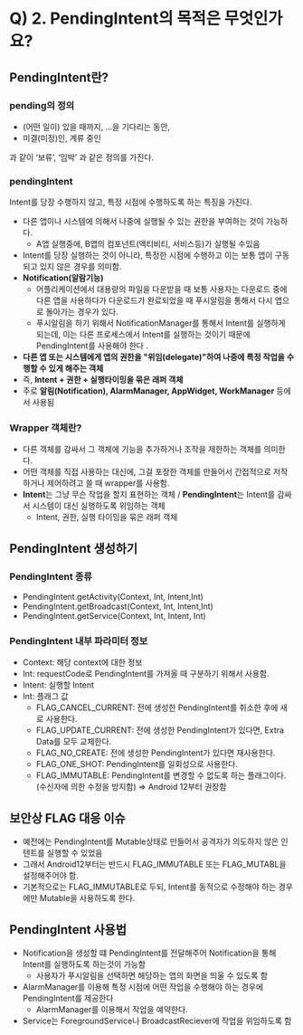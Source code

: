 # Q) 2. PendingIntent의 목적은 무엇인가요?

## PendingIntent란?

### pending의 정의

- (어떤 일이) 있을 때까지, …을 기다리는 동안,
- 미결(미정)인, 계류 중인

과 같이 ‘보류’, ‘임박’ 과 같은 정의를 가진다.

### pendingIntent

<aside>

Intent를 당장 수행하지 않고, 특정 시점에 수행하도록 하는 특징을 가진다.

</aside>

- 다른 앱이나 시스템에 의해서 나중에 실행될 수 있는 권한을 부여하는 것이 가능하다.
    - A앱 실행중에, B앱의 컴포넌트(액티비티, 서비스등)가 실행될 수있음
- Intent를 당장 실행하는 것이 아니라, 특정한 시점에 수행하고 이는 보통 앱이 구동되고 있지 않은 경우를 의미함.
- **Notification(알람기능)**
    - 어플리케이션에서 대용량의 파일을 다운받을 때 보통 사용자는 다운로드 중에 다른 앱을 사용하다가 다운로드가 완료되었을 때 푸시알림을 통해서 다시 앱으로 돌아가는 경우가 있다.
    - 푸시알림을 하기 위해서 NotificationManager를 통해서 Intent를 실행하게 되는데, 이는 다른 프로세스에서 Intent를 실행하는 것이기 때문에 PendingIntent를 사용해야 한다 .
- **다른 앱 또는 시스템에게 앱의 권한을 "위임(delegate)"하여 나중에 특정 작업을 수행할 수 있게 해주는 객체**
- 즉, **Intent + 권한 + 실행타이밍을 묶은 래퍼 객체**
- 주로 **알림(Notification), AlarmManager, AppWidget, WorkManager** 등에서 사용됨

### Wrapper 객체란?

- 다른 객체를 감싸서 그 객체에 기능을 추가하거나 조작을 제한하는 객체를 의미한다.
- 어떤 객체를 직접 사용하는 대신에, 그걸 포장한 객체를 만들어서 간접적으로 저작하거나 제어하려고 쓸 때 wrapper를 사용함.
- **Intent**는 그냥 무슨 작업을 할지 표현하는 객체 / **PendingIntent**는 Intent를 감싸서 시스템이 대신 실행하도록 위임하는 객체
    - Intent, 권한, 실행 타이밍을 묶은 래퍼 객체

## PendingIntent 생성하기

### PendingIntent 종류

- PendingIntent.getActivity(Context, Int, Intent,Int)
- PendingIntent.getBroadcast(Context, Int, Intent,Int)
- PendingIntent.getService(Context, Int, Intent, Int)

### PendingIntent 내부 파라미터 정보

- Context: 해당 context에 대한 정보
- Int: requestCode로 PendingIntent를 가져올 때 구분하기 위해서 사용함.
- Intent: 실행할 Intent
- Int: 플래그 값
    - FLAG_CANCEL_CURRENT: 전에 생성한 PendingIntent를 취소한 후에 새로 사용한다.
    - FLAG_UPDATE_CURRENT: 전에 생성한 PendingIntent가 있다면, Extra Data를 모두 교체한다.
    - FLAG_NO_CREATE: 전에 생성한 PendingIntent가 있다면 재사용한다.
    - FLAG_ONE_SHOT: PendingIntent를 일회성으로 사용한다.
    - FLAG_IMMUTABLE: PendingIntent를 변경할 수 없도록 하는 플래그이다. (수신자에 의한 수정을 방지함) ⇒ Android 12부터 권장함

## 보안상 FLAG 대응 이슈

- 예전에는 PendingIntent를 Mutable상태로 만들어서 공격자가 의도하지 않은 인텐트를 실행할 수 있었음
- 그래서 Android12부터는 반드시 FLAG_IMMUTABLE 또는 FLAG_MUTABL을 설정해주어야 함.
- 기본적으로는 FLAG_IMMUTABLE로 두되, Intent를 동적으로 수정해야 하는 경우에만 Mutable을 사용하도록 한다.

## PendingIntent 사용법

- Notification을 생성할 떄 PendingIntent를 전달해주어 Notification을 통해 Intent를 실행하도록 하는것이 가능함
    - 사용자가 푸시알림을 선택하면 해당하는 앱의 화면을 띄울 수 있도록 함
- AlarmManager를 이용해 특정 시점에 어떤 작업을 수행해야 하는 경우에 PendingIntent를 제공한다
    - AlarmManager를 이용해서 작업을 예약한다.
- Service는 ForegroundService나 BroadcastReciever에 작업을 위임하도록 함

